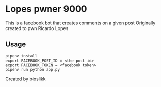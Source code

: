 # Lopes pwner 9000
This is a facebook bot that creates comments on a given post
Originally created to pwn Ricardo Lopes

## Usage
```
pipenv install
export FACEBOOK_POST_ID = <the post id>
export FACEBOOK_TOKEN = <facebook token>
pipenv run python app.py
```

Created by bioslikk
